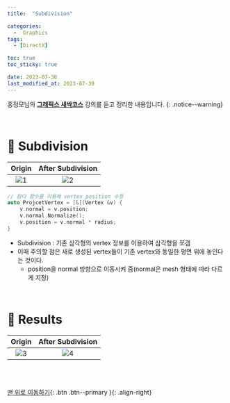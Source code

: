 ```yaml
---
title:  "Subdivision" 

categories:
  -  Graphics
tags:
  - [DirectX]

toc: true
toc_sticky: true

date: 2023-07-30
last_modified_at: 2023-07-30
---
```



홍정모님의 **[그래픽스 새싹코스](https://honglab.co.kr/)** 강의를 듣고 정리한 내용입니다.
{: .notice--warning}

<br>


# 🐥 Subdivision

| Origin | After Subdivision |
|:-:|:-:|
|![1](https://github.com/inhopp/inhopp/assets/96368476/ee5df84f-3c1e-4b4a-819c-c2171d20b1ed)|![2](https://github.com/inhopp/inhopp/assets/96368476/23da9d02-3d7a-439f-a3bc-84d9b931a991) | 

``` cpp
// 람다 함수를 이용해 vertex position 수정
auto ProjcetVertex = [&](Vertex &v) {
    v.normal = v.position;
    v.normal.Normalize();
    v.position = v.normal * radius;
}
```

- Subdivision : 기존 삼각형의 vertex 정보를 이용하여 삼각형을 쪼갬
- 이때 주의할 점은 새로 생성된 vertex들이 기존 vertex와 동일한 평면 위에 놓인다는 것이다.
    - position을 normal 방향으로 이동시켜 줌(normal은 mesh 형태에 따라 다르게 지정)


<br>


# 🐥 Results

| Origin | After Subdivision |
|:-:|:-:|
|![3](https://github.com/inhopp/inhopp/assets/96368476/273c38d2-257a-4709-8075-26dad4d04203)|![4](https://github.com/inhopp/inhopp/assets/96368476/479c7c38-999d-4d8c-84c8-18a1d5104a76) | 




<br>
<br>


[맨 위로 이동하기](#){: .btn .btn--primary }{: .align-right}